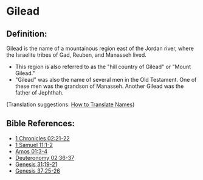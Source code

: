 # Gilead #

## Definition: ##

Gilead is the name of a mountainous region east of the Jordan river, where the Israelite tribes of Gad, Reuben, and Manasseh lived.

 * This region is also referred to as the "hill country of Gilead" or "Mount Gilead." 
 * "Gilead" was also the name of several men in the Old Testament. One of these men was the grandson of Manasseh. Another Gilead was the father of Jephthah.

(Translation suggestions: [How to Translate Names](en/ta-vol1/translate/man/translate-names))



## Bible References: ##

* [1 Chronicles 02:21-22](en/tn/1ch/help/02/21)
* [1 Samuel 11:1-2](en/tn/1sa/help/11/01)
* [Amos 01:3-4](en/tn/amo/help/01/03)
* [Deuteronomy 02:36-37](en/tn/deu/help/02/36)
* [Genesis 31:19-21](en/tn/gen/help/31/19)
* [Genesis 37:25-26](en/tn/gen/help/37/25)